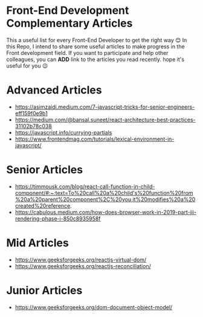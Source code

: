 # Front-End Development Complementary Articles

This a useful list for every Front-End Developer to get the right way 😊
In this Repo, I intend to share some useful articles to make progress in the Front development field.
If you want to participate and help other colleagues, you can **ADD** link to the articles you read recently. 
hope it's useful for you 😉



# Advanced Articles
  - https://asimzaidi.medium.com/7-javascript-tricks-for-senior-engineers-eff159f0e9b1
  - https://medium.com/@bansal.suneet/react-architecture-best-practices-31102b78c038
  - https://javascript.info/currying-partials
  - https://www.frontendmag.com/tutorials/lexical-environment-in-javascript/

# Senior Articles
  - https://timmousk.com/blog/react-call-function-in-child-component/#:~:text=To%20call%20a%20child's%20function%20from%20a%20parent%20component%2C%20you,it%20modifies%20a%20created%20reference.
  - https://cabulous.medium.com/how-does-browser-work-in-2019-part-iii-rendering-phase-i-850c8935958f

# Mid Articles
  - https://www.geeksforgeeks.org/reactjs-virtual-dom/
  - https://www.geeksforgeeks.org/reactjs-reconciliation/
    

# Junior Articles
  - https://www.geeksforgeeks.org/dom-document-object-model/
    
